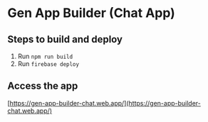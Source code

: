 # Gen App Builder (Chat App)

## Steps to build and deploy

1. Run `npm run build`
2. Run `firebase deploy`

## Access the app

[https://gen-app-builder-chat.web.app/](https://gen-app-builder-chat.web.app/)
